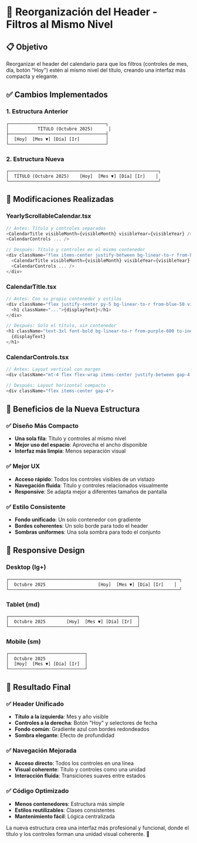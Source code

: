# 🎯 Reorganización del Header - Filtros al Mismo Nivel

## 📋 Objetivo

Reorganizar el header del calendario para que los filtros (controles de mes, día, botón "Hoy") estén al mismo nivel del título, creando una interfaz más compacta y elegante.

## ✅ Cambios Implementados

### **1. Estructura Anterior**
```
┌─────────────────────────────────────┐
│           TÍTULO (Octubre 2025)      │
├─────────────────────────────────────┤
│  [Hoy]  [Mes ▼] [Día] [Ir]          │
└─────────────────────────────────────┘
```

### **2. Estructura Nueva**
```
┌─────────────────────────────────────────────────────────┐
│  TÍTULO (Octubre 2025)    [Hoy]  [Mes ▼] [Día] [Ir]    │
└─────────────────────────────────────────────────────────┘
```

## 🔧 Modificaciones Realizadas

### **YearlyScrollableCalendar.tsx**
```typescript
// Antes: Título y controles separados
<CalendarTitle visibleMonth={visibleMonth} visibleYear={visibleYear} />
<CalendarControls ... />

// Después: Título y controles en el mismo contenedor
<div className="flex items-center justify-between bg-linear-to-r from-blue-50 via-white to-indigo-50 rounded-2xl shadow-lg border-2 border-blue-100/50 p-5">
  <CalendarTitle visibleMonth={visibleMonth} visibleYear={visibleYear} />
  <CalendarControls ... />
</div>
```

### **CalendarTitle.tsx**
```typescript
// Antes: Con su propio contenedor y estilos
<div className="flex justify-center py-5 bg-linear-to-r from-blue-50 via-white to-indigo-50 rounded-2xl shadow-lg border-2 border-blue-100/50">
  <h1 className="...">{displayText}</h1>
</div>

// Después: Solo el título, sin contenedor
<h1 className="text-3xl font-bold bg-linear-to-r from-purple-600 to-indigo-600 bg-clip-text text-transparent tracking-tight transition-all duration-150">
  {displayText}
</h1>
```

### **CalendarControls.tsx**
```typescript
// Antes: Layout vertical con margen
<div className="mt-4 flex flex-wrap items-center justify-between gap-4 px-2">

// Después: Layout horizontal compacto
<div className="flex items-center gap-4">
```

## 🎨 Beneficios de la Nueva Estructura

### **✅ Diseño Más Compacto**
- **Una sola fila**: Título y controles al mismo nivel
- **Mejor uso del espacio**: Aprovecha el ancho disponible
- **Interfaz más limpia**: Menos separación visual

### **✅ Mejor UX**
- **Acceso rápido**: Todos los controles visibles de un vistazo
- **Navegación fluida**: Título y controles relacionados visualmente
- **Responsive**: Se adapta mejor a diferentes tamaños de pantalla

### **✅ Estilo Consistente**
- **Fondo unificado**: Un solo contenedor con gradiente
- **Bordes coherentes**: Un solo borde para todo el header
- **Sombras uniformes**: Una sola sombra para todo el conjunto

## 📱 Responsive Design

### **Desktop (lg+)**
```
┌─────────────────────────────────────────────────────────────────┐
│  Octubre 2025                    [Hoy]  [Mes ▼] [Día] [Ir]    │
└─────────────────────────────────────────────────────────────────┘
```

### **Tablet (md)**
```
┌─────────────────────────────────────────────────┐
│  Octubre 2025        [Hoy]  [Mes ▼] [Día] [Ir]  │
└─────────────────────────────────────────────────┘
```

### **Mobile (sm)**
```
┌─────────────────────────────┐
│  Octubre 2025               │
│  [Hoy]  [Mes ▼] [Día] [Ir]  │
└─────────────────────────────┘
```

## 🎯 Resultado Final

### **✅ Header Unificado**
- **Título a la izquierda**: Mes y año visible
- **Controles a la derecha**: Botón "Hoy" y selectores de fecha
- **Fondo común**: Gradiente azul con bordes redondeados
- **Sombra elegante**: Efecto de profundidad

### **✅ Navegación Mejorada**
- **Acceso directo**: Todos los controles en una línea
- **Visual coherente**: Título y controles como una unidad
- **Interacción fluida**: Transiciones suaves entre estados

### **✅ Código Optimizado**
- **Menos contenedores**: Estructura más simple
- **Estilos reutilizables**: Clases consistentes
- **Mantenimiento fácil**: Lógica centralizada

La nueva estructura crea una interfaz más profesional y funcional, donde el título y los controles forman una unidad visual coherente. 🚀
